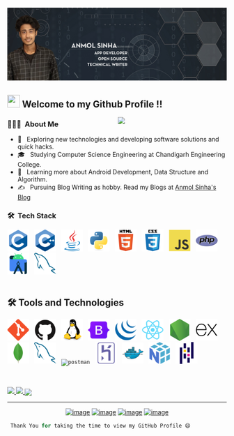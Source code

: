 ![MasterHead](https://github.com/28Anmolsinha/28Anmolsinha/blob/main/Bg%20cover.jpg)

<h2><img src="https://github.com/TheDudeThatCode/TheDudeThatCode/blob/master/Assets/Hi.gif" width="29px" height="29px"> Welcome to my Github Profile !!</h2>
<picture> <img align="right" src="https://i.pinimg.com/originals/81/17/8b/81178b47a8598f0c81c4799f2cdd4057.gif" width = 250px></picture>




<!-- ![Visitor Count](https://profile-counter.glitch.me/{28Anmolsinha}/count.svg) -->

<h3> 👨🏻‍💻 &nbsp;About Me </h3>

- 🤔 &nbsp; Exploring new technologies and developing software solutions and quick hacks.
- 🎓 &nbsp; Studying Computer Science Engineering at Chandigarh Engineering College.
- 🌱 &nbsp; Learning more about Android Development, Data Structure and Algorithm.
- ✍ &nbsp; Pursuing Blog Writing as hobby. Read my Blogs at <a href="https://hashnode.com/@AnmolSinha">Anmol Sinha's Blog</a>

<h3> 🛠 &nbsp;Tech Stack</h3>

<code><img src="https://raw.githubusercontent.com/devicons/devicon/master/icons/c/c-original.svg" alt="c" width="50" height="50"/></code> &nbsp;
<code><img src="https://raw.githubusercontent.com/devicons/devicon/master/icons/cplusplus/cplusplus-original.svg" alt="cplusplus" width="50" height="50"/></code> &nbsp;
<code><img src="https://raw.githubusercontent.com/devicons/devicon/master/icons/java/java-original.svg" alt="java" width="50" height="50"/></code> &nbsp;
<code><img src="https://raw.githubusercontent.com/devicons/devicon/master/icons/python/python-original.svg" alt="python" width="50" height="50"/></code> &nbsp;
<code><img src="https://raw.githubusercontent.com/devicons/devicon/master/icons/html5/html5-original-wordmark.svg" alt="html5" width="50" height="50"/></code> &nbsp;
<code><img src="https://raw.githubusercontent.com/devicons/devicon/master/icons/css3/css3-original-wordmark.svg" alt="css3" width="50" height="50"/></code> &nbsp;
<code><img src="https://raw.githubusercontent.com/devicons/devicon/master/icons/javascript/javascript-original.svg" alt="javascript" width="50" height="50"/></code> &nbsp;
<code><img src="https://raw.githubusercontent.com/devicons/devicon/master/icons/php/php-original.svg" alt="php" width="50" height="50"/></code> &nbsp;
<code><img src="https://raw.githubusercontent.com/devicons/devicon/master/icons/androidstudio/androidstudio-original.svg" alt="php" width="50" height="50"/></code> &nbsp;
<code><img src="https://raw.githubusercontent.com/devicons/devicon/master/icons/mysql/mysql-original.svg" alt="php" width="50" height="50"/></code> &nbsp;
</br></br>

## 🛠️ Tools and Technologies

<code><img src="https://raw.githubusercontent.com/devicons/devicon/master/icons/git/git-original.svg" alt="git" width="50" height="50"/></code> &nbsp;
<code><img src="https://raw.githubusercontent.com/devicons/devicon/master/icons/github/github-original.svg" alt="github" width="50" height="50"/></code> &nbsp;
<code><img src="https://raw.githubusercontent.com/devicons/devicon/master/icons/linux/linux-original.svg" alt="linux" width="50" height="50"/></code> &nbsp;
<code><img src="https://raw.githubusercontent.com/devicons/devicon/master/icons/bootstrap/bootstrap-original.svg" alt="bootstrap" width="50" height="50"/></code> &nbsp;
<code><img src="https://raw.githubusercontent.com/devicons/devicon/master/icons/jquery/jquery-original.svg" alt="jquery" width="50" height="50"/></code> &nbsp;
<code><img src="https://raw.githubusercontent.com/devicons/devicon/master/icons/react/react-original.svg" alt="react" width="50" height="50"/></code> &nbsp;
<code><img src="https://raw.githubusercontent.com/devicons/devicon/master/icons/nodejs/nodejs-original.svg" alt="nodejs" width="50" height="50"/></code> &nbsp;
<code><img src="https://raw.githubusercontent.com/devicons/devicon/master/icons/express/express-original.svg" alt="express" width="50" height="50"/></code> &nbsp;
<code><img src="https://raw.githubusercontent.com/devicons/devicon/master/icons/mongodb/mongodb-original.svg" alt="mongodb" width="50" height="50"/></code> &nbsp;
<code><img src="https://raw.githubusercontent.com/devicons/devicon/master/icons/mysql/mysql-original.svg" alt="mysql" width="50" height="50"/></code> &nbsp;
<code><img src="http://svgur.com/i/5xY.svg" alt="postman" width="50" height="50"/></code> &nbsp;
<code><img src="https://raw.githubusercontent.com/devicons/devicon/master/icons/heroku/heroku-original.svg" alt="heroku" width="50" height="50"/></code> &nbsp;
<code><img src="https://raw.githubusercontent.com/devicons/devicon/master/icons/docker/docker-original.svg" alt="docker" width="50" height="50"/></code> &nbsp;
<code><img src="https://raw.githubusercontent.com/devicons/devicon/master/icons/numpy/numpy-original.svg" alt="numpy" width="50" height="50"/></code> &nbsp;
<code><img src="https://raw.githubusercontent.com/devicons/devicon/master/icons/pandas/pandas-original.svg" alt="pandas" width="50" height="50"/></code> &nbsp;
</br></br>

<br/>

<a href="https://github.com/28Anmolsinha">
  <img width="48%" src="https://github-readme-stats.vercel.app/api?username=28Anmolsinha&show_icons=true&theme=tokyonight" />
  <img width="48%" src="https://streak-stats.demolab.com/?user=28Anmolsinha&theme=tokyonight&layout=compact" />
  <img width="48%" align="center" src="https://github-readme-stats.vercel.app/api/top-langs/?username=28Anmolsinha&theme=tokyonight&layout=compact" />
</a>





<br/>

<!-- <h3> 🤝🏻 &nbsp;Connect with Me </h3> -->
<hr>


<!-- [![Typing SVG](https://readme-typing-svg.herokuapp.com/?size=30&duration=6000&color=189C07&vCenter=true&lines=Connect+With+Me🤝)](https://git.io/typing-svg) 

<p align="center">
<a href="https://github.com/28Anmolsinha/"><img alt="GitHub" src="https://img.shields.io/badge/github-28Anmolsinha-blue&logo=Github"></a>
<a href="https://www.linkedin.com/in/anmolsinha28/"><img alt="LinkedIn" src="https://img.shields.io/badge/LinkedIn-Anmol%20Sinha-blue?style=flat-square&logo=linkedin"></a>
<a href="https://www.instagram.com/_anmol.sinha__/"><img alt="Instagram" src="https://img.shields.io/badge/Instagram-Anmol%20Sinha-blue?style=flat-square&logo=instagram"></a>
<a href="https://mobile.twitter.com/AnmolSinha28"><img alt="Twitter" src="https://img.shields.io/badge/twitter-AnmolSinha28-blue?style=flat-square&logo=twitter"></a>
<a href="mailto:mailmeatanmol@gmail.com"><img alt="Email" src="https://img.shields.io/badge/Email-mailmeatanmol@gmail.com-blue?style=flat-square&logo=gmail"></a>

</p> -->
<div align="center">
 
[![image](https://img.shields.io/badge/LinkedIn-0077B5?style=for-the-badge&logo=linkedin&logoColor=white)](https://www.linkedin.com/in/anmolsinha28/)
[![image](https://img.shields.io/badge/Instagram-E4405F?style=for-the-badge&logo=instagram&logoColor=white)](https://www.instagram.com/_anmol.sinha__/)
[![image](https://img.shields.io/badge/Twitter-1DA1F2?style=for-the-badge&logo=twitter&logoColor=white)](https://mobile.twitter.com/AnmolSinha28)
[![image](https://img.shields.io/badge/Gmail-D14836?style=for-the-badge&logo=gmail&logoColor=white)](mailto:mailmeatanmol@gmail.com)
 
</div>


```Python
 Thank You for taking the time to view my GitHub Profile 😄
 ```


<!---
Anmolsinha/Anmolsinha is a ✨ special ✨ repository because its `README.md` (this file) appears on your GitHub profile.
You can click the Preview link to take a look at your changes.
--->
